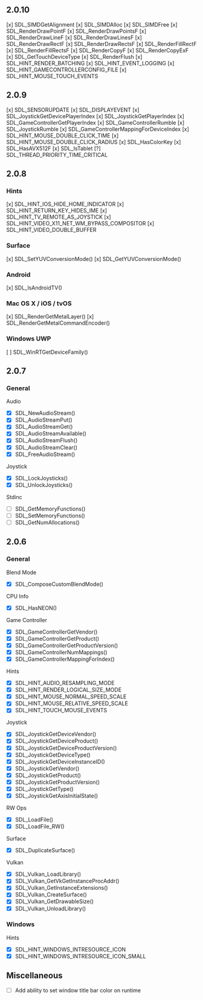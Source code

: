## 2.0.10

[x] SDL_SIMDGetAlignment
[x] SDL_SIMDAlloc
[x] SDL_SIMDFree
[x] SDL_RenderDrawPointF
[x] SDL_RenderDrawPointsF
[x] SDL_RenderDrawLineF
[x] SDL_RenderDrawLinesF
[x] SDL_RenderDrawRectF
[x] SDL_RenderDrawRectsF
[x] SDL_RenderFillRectF
[x] SDL_RenderFillRectsF
[x] SDL_RenderCopyF
[x] SDL_RenderCopyExF
[x] SDL_GetTouchDeviceType
[x] SDL_RenderFlush
[x] SDL_HINT_RENDER_BATCHING
[x] SDL_HINT_EVENT_LOGGING
[x] SDL_HINT_GAMECONTROLLERCONFIG_FILE
[x] SDL_HINT_MOUSE_TOUCH_EVENTS

## 2.0.9

[x] SDL_SENSORUPDATE
[x] SDL_DISPLAYEVENT
[x] SDL_JoystickGetDevicePlayerIndex
[x] SDL_JoystickGetPlayerIndex
[x] SDL_GameControllerGetPlayerIndex
[x] SDL_GameControllerRumble
[x] SDL_JoystickRumble
[x] SDL_GameControllerMappingForDeviceIndex
[x] SDL_HINT_MOUSE_DOUBLE_CLICK_TIME
[x] SDL_HINT_MOUSE_DOUBLE_CLICK_RADIUS
[x] SDL_HasColorKey
[x] SDL_HasAVX512F
[x] SDL_IsTablet
[?] SDL_THREAD_PRIORITY_TIME_CRITICAL

## 2.0.8

### Hints

[x] SDL_HINT_IOS_HIDE_HOME_INDICATOR
[x] SDL_HINT_RETURN_KEY_HIDES_IME
[x] SDL_HINT_TV_REMOTE_AS_JOYSTICK
[x] SDL_HINT_VIDEO_X11_NET_WM_BYPASS_COMPOSITOR
[x] SDL_HINT_VIDEO_DOUBLE_BUFFER

### Surface

[x] SDL_SetYUVConversionMode()
[x] SDL_GetYUVConversionMode()

### Android

[x] SDL_IsAndroidTV()

### Mac OS X / iOS / tvOS

[x] SDL_RenderGetMetalLayer()
[x] SDL_RenderGetMetalCommandEncoder()

### Windows UWP

[ ] SDL_WinRTGetDeviceFamily()

## 2.0.7

### General

Audio

- [x] SDL_NewAudioStream()
- [x] SDL_AudioStreamPut()
- [x] SDL_AudioStreamGet()
- [x] SDL_AudioStreamAvailable()
- [x] SDL_AudioStreamFlush()
- [x] SDL_AudioStreamClear()
- [x] SDL_FreeAudioStream()

Joystick

- [x] SDL_LockJoysticks()
- [x] SDL_UnlockJoysticks()

Stdinc

- [ ] SDL_GetMemoryFunctions()
- [ ] SDL_SetMemoryFunctions()
- [ ] SDL_GetNumAllocations()

## 2.0.6

### General

Blend Mode

- [x] SDL_ComposeCustomBlendMode()

CPU Info

- [x] SDL_HasNEON()

Game Controller

- [x] SDL_GameControllerGetVendor()
- [x] SDL_GameControllerGetProduct()
- [x] SDL_GameControllerGetProductVersion()
- [x] SDL_GameControllerNumMappings()
- [x] SDL_GameControllerMappingForIndex()

Hints

- [x] SDL_HINT_AUDIO_RESAMPLING_MODE
- [x] SDL_HINT_RENDER_LOGICAL_SIZE_MODE
- [x] SDL_HINT_MOUSE_NORMAL_SPEED_SCALE
- [x] SDL_HINT_MOUSE_RELATIVE_SPEED_SCALE
- [x] SDL_HINT_TOUCH_MOUSE_EVENTS

Joystick

- [x] SDL_JoystickGetDeviceVendor()
- [x] SDL_JoystickGetDeviceProduct()
- [x] SDL_JoystickGetDeviceProductVersion()
- [x] SDL_JoystickGetDeviceType()
- [x] SDL_JoystickGetDeviceInstanceID()
- [x] SDL_JoystickGetVendor()
- [x] SDL_JoystickGetProduct()
- [x] SDL_JoystickGetProductVersion()
- [x] SDL_JoystickGetType()
- [x] SDL_JoystickGetAxisInitialState()

RW Ops

- [x] SDL_LoadFile()
- [x] SDL_LoadFile_RW()

Surface

- [x] SDL_DuplicateSurface()

Vulkan

- [x] SDL_Vulkan_LoadLibrary()
- [x] SDL_Vulkan_GetVkGetInstanceProcAddr()
- [x] SDL_Vulkan_GetInstanceExtensions()
- [x] SDL_Vulkan_CreateSurface()
- [x] SDL_Vulkan_GetDrawableSize()
- [x] SDL_Vulkan_UnloadLibrary()

### Windows

Hints

- [x] SDL_HINT_WINDOWS_INTRESOURCE_ICON
- [x] SDL_HINT_WINDOWS_INTRESOURCE_ICON_SMALL

## Miscellaneous

- [ ] Add ability to set window title bar color on runtime
